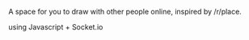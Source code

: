 A space for you to draw with other people online, inspired by /r/place.

using Javascript + Socket.io